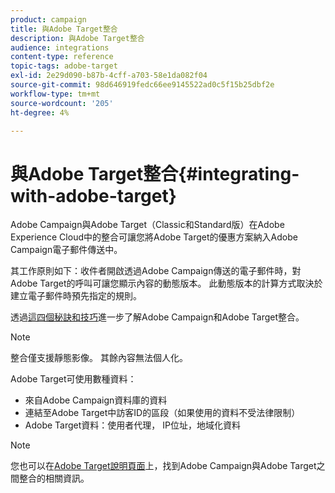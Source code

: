 ```yaml
---
product: campaign
title: 與Adobe Target整合
description: 與Adobe Target整合
audience: integrations
content-type: reference
topic-tags: adobe-target
exl-id: 2e29d090-b87b-4cff-a703-58e1da082f04
source-git-commit: 98d646919fedc66ee9145522ad0c5f15b25dbf2e
workflow-type: tm+mt
source-wordcount: '205'
ht-degree: 4%

---
```


# 與Adobe Target整合{#integrating-with-adobe-target}

Adobe Campaign與Adobe Target（Classic和Standard版）在Adobe Experience Cloud中的整合可讓您將Adobe Target的優惠方案納入Adobe Campaign電子郵件傳送中。

其工作原則如下：收件者開啟透過Adobe Campaign傳送的電子郵件時，對Adobe Target的呼叫可讓您顯示內容的動態版本。 此動態版本的計算方式取決於建立電子郵件時預先指定的規則。

透過[這四個秘訣和技巧](https://www.adobe.com/content/dam/www/us/en/marketing/campaign/pdfs/Adobe_Campaign_for_Target_Tips_and_Tricks.pdf)進一步了解Adobe Campaign和Adobe Target整合。
>[!NOTE]
>
>整合僅支援靜態影像。 其餘內容無法個人化。

Adobe Target可使用數種資料：

* 來自Adobe Campaign資料庫的資料
* 連結至Adobe Target中訪客ID的區段（如果使用的資料不受法律限制）
* Adobe Target資料：使用者代理， IP位址，地域化資料

>[!NOTE]
>
>您也可以在[Adobe Target說明頁面](https://docs.adobe.com/content/help/zh-Hant/target/using/integrate/campaign-and-target.html)上，找到Adobe Campaign與Adobe Target之間整合的相關資訊。
